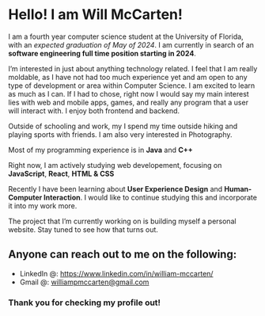 # Hello! I am **Will McCarten**! 
 
 I am a fourth year computer science student at the University of Florida, with an _expected graduation of May of 2024_. I am currently in search of an **software engineering full time position starting in 2024**.
 
 I’m interested in just about anything technology related. I feel that I am really moldable, as I have not had too much experience yet and am open to any type of development or area within Computer Science. I am excited to learn as much as I can. If I had to chose, right now I would say my main interest lies with web and mobile apps, games, and really any program that 
 a user will interact with. I enjoy both frontend and backend. 
 
 Outside of schooling and work, my I spend my time outside hiking and playing sports with friends. I am also very interested in Photography.
 
Most of my programming experience is in **Java** and **C++**

Right now, I am actively studying web developement, focusing on **JavaScript**, **React**, **HTML & CSS**
 
 Recently I have been learning about **User Experience Design** and **Human-Computer Interaction**. I would like to continue studying this and incorporate it into my work more.
    
 The project that I’m currently working on is building myself a personal website. Stay tuned to see how that turns out.

## Anyone can reach out to me on the following:
 - LinkedIn @: https://www.linkedin.com/in/william-mccarten/
 - Gmail @: williampmccarten@gmail.com
 
 
 ### Thank you for checking my profile out!

<!---
willmccarten/willmccarten is a ✨ special ✨ repository because its `README.md` (this file) appears on your GitHub profile.
You can click the Preview link to take a look at your changes.
--->
